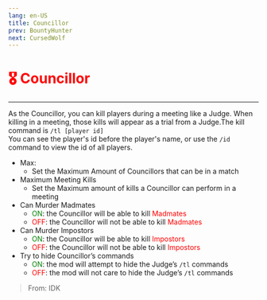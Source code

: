 ```yaml
---
lang: en-US
title: Councillor
prev: BountyHunter
next: CursedWolf
---
```


# <font color=red>🎖️ Councillor</font> <Badge text="Killing" type="tip" vertical="middle"/>
---

As the Councillor, you can kill players during a meeting like a Judge. When killing in a meeting, those kills will appear as a trial from a Judge.The kill command is `/tl [player id]` <br> You can see the player's id before the player's name, or use the `/id` command to view the id of all players.
* Max: 
  * Set the Maximum Amount of Councillors that can be in a match
* Maximum Meeting Kills
  * Set the Maximum amount of kills a Councillor can perform in a meeting
* Can Murder Madmates
  * <font color=green>ON</font>: the Councillor will be able to kill <font color=red>Madmates</font>
  * <font color=red>OFF</font>: the Councillor will not be able to kill <font color=red>Madmates</font> 
* Can Murder Impostors
  * <font color=green>ON</font>: the Councillor will be able to kill <font color=red>Impostors</font>
  * <font color=red>OFF</font>: the Councillor will not be able to kill <font color=red>Impostors</font> 
* Try to hide Councillor’s commands
  * <font color=green>ON</font>: the mod will attempt to hide the Judge’s `/tl` commands
  * <font color=red>OFF</font>: the mod will not care to hide the Judge’s `/tl` commands

> From: IDK